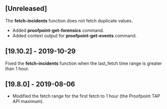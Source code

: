 ## [Unreleased]
The **fetch-incidents** function does not fetch duplicate values.
  - Added **proofpoint-get-forensics** command. 
  - Added context output for **proofpoint-get-events** command.

## [19.10.2] - 2019-10-29
Fixed the **fetch-incidents** function when the last_fetch time range is greater than 1 hour.

## [19.8.0] - 2019-08-06
  - Modified the fetch range for the first fetch to 1 hour (the Proofpoint TAP API maximum).
